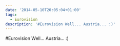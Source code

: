 ```yaml
---
date: '2014-05-10T20:05:04+01:00'
tags:
  - Eurovision
description: '#Eurovision Well... Austria... :)'
---
```

#Eurovision Well... Austria... :)
